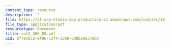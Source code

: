 ```yaml
---
content_type: resource
description: ''
file: https://ol-ocw-studio-app-production.s3.amazonaws.com/courses/18-366-random-walks-and-diffusion-fall-2006/bf70cbc2ef06c3f433b96d8b20e37ed8_sol2_366_05.pdf
file_type: application/pdf
resourcetype: Document
title: sol2_366_05.pdf
uid: bf70cbc2-ef06-c3f4-33b9-6d8b20e37ed8
---
```

